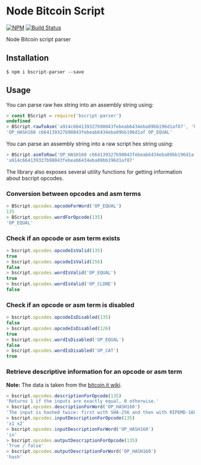 # Node Bitcoin Script
[![NPM](https://img.shields.io/npm/v/bscript-parser.svg)](https://www.npmjs.org/package/bscript-parser)
[![Build Status](https://travis-ci.com/JBaczuk/bscript-parser.svg?branch=master)](https://travis-ci.com/JBaczuk/bscript-parser)

Node Bitcoin script parser

## Installation
```
$ npm i bscript-parser --save
```

## Usage
You can parse raw hex string into an assembly string using:  
```javascript
> const BScript = require('bscript-parser')
undefined
> BScript.rawToAsm('a914c664139327b98043febeab6434eba89bb196d1af87', 'hex')
'OP_HASH160 c664139327b98043febeab6434eba89bb196d1af OP_EQUAL'
```



You can parse an assembly string into a raw script hex string using:  
```javascript
> BScript.asmToRaw('OP_HASH160 c664139327b98043febeab6434eba89bb196d1af OP_EQUAL', 'hex')
'a914c664139327b98043febeab6434eba89bb196d1af87'
```

The library also exposes several utility functions for getting information about bscript opcodes.

### Conversion between opcodes and asm terms
```javascript
> BScript.opcodes.opcodeForWord('OP_EQUAL')
135
> BScript.opcodes.wordForOpcode(135)
'OP_EQUAL'
```

### Check if an opcode or asm term exists
```javascript
> bscript.opcodes.opcodeIsValid(135)
true
> bscript.opcodes.opcodeIsValid(256)
false
> bscript.opcodes.wordIsValid('OP_EQUAL')
true
> bscript.opcodes.wordIsValid('OP_CLONE')
false
```

### Check if an opcode or asm term is disabled
```javascript
> bscript.opcodes.opcodeIsDisabled(135)
false
> bscript.opcodes.opcodeIsDisabled(126)
true
> bscript.opcodes.wordIsDisabled('OP_EQUAL')
false
> bscript.opcodes.wordIsDisabled('OP_CAT')
true
```

### Retrieve descriptive information for an opcode or asm term

**Note:** The data is taken from the [bitcoin.it wiki](https://en.bitcoin.it/wiki/Script).

```javascript
> bscript.opcodes.descriptionForOpcode(135)
'Returns 1 if the inputs are exactly equal, 0 otherwise.'
> bscript.opcodes.descriptionForWord('OP_HASH160')
'The input is hashed twice: first with SHA-256 and then with RIPEMD-160.'
> bscript.opcodes.inputDescriptionForOpcode(135)
'x1 x2'
> bscript.opcodes.inputDescriptionForWord('OP_HASH160')
'in'
> bscript.opcodes.outputDescriptionForOpcode(135)
'True / false'
> bscript.opcodes.outputDescriptionForWord('OP_HASH160')
'hash'
```
